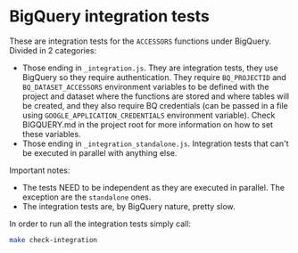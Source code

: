 # BigQuery integration tests

These are integration tests for the `ACCESSORS` functions under BigQuery. Divided in 2 categories:

* Those ending in `_integration.js`. They are integration tests, they use BigQuery so they require authentication. They require `BQ_PROJECTID` and `BQ_DATASET_ACCESSORS` environment variables to be defined with the project and dataset where the functions are stored and where tables will be created, and they also require BQ credentials (can be passed in a file using `GOOGLE_APPLICATION_CREDENTIALS` environment variable). Check BIGQUERY.md in the project root for more information on how to set these variables.
* Those ending in `_integration_standalone.js`. Integration tests that can't be executed in parallel with anything else.

Important notes:

* The tests NEED to be independent as they are executed in parallel. The exception are the `standalone` ones.
* The integration tests are, by BigQuery nature, pretty slow.

In order to run all the integration tests simply call:
    
```bash
make check-integration
```